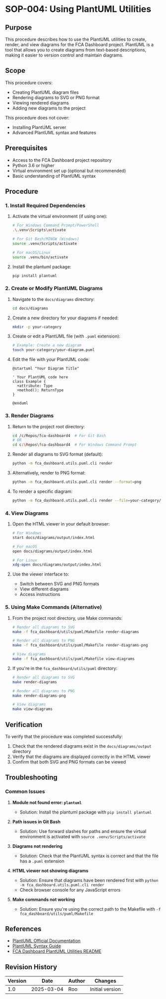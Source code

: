 # SOP-004: Using PlantUML Utilities

## Purpose

This procedure describes how to use the PlantUML utilities to create, render, and view diagrams for the FCA Dashboard project. PlantUML is a tool that allows you to create diagrams from text-based descriptions, making it easier to version control and maintain diagrams.

## Scope

This procedure covers:
- Creating PlantUML diagram files
- Rendering diagrams to SVG or PNG format
- Viewing rendered diagrams
- Adding new diagrams to the project

This procedure does not cover:
- Installing PlantUML server
- Advanced PlantUML syntax and features

## Prerequisites

- Access to the FCA Dashboard project repository
- Python 3.6 or higher
- Virtual environment set up (optional but recommended)
- Basic understanding of PlantUML syntax

## Procedure

### 1. Install Required Dependencies

1. Activate the virtual environment (if using one):
   ```bash
   # For Windows Command Prompt/PowerShell
   .\.venv\Scripts\activate

   # For Git Bash/MINGW (Windows)
   source .venv/Scripts/activate

   # For macOS/Linux
   source .venv/bin/activate
   ```

2. Install the plantuml package:
   ```bash
   pip install plantuml
   ```

### 2. Create or Modify PlantUML Diagrams

1. Navigate to the `docs/diagrams` directory:
   ```bash
   cd docs/diagrams
   ```

2. Create a new directory for your diagrams if needed:
   ```bash
   mkdir -p your-category
   ```

3. Create or edit a PlantUML file (with `.puml` extension):
   ```bash
   # Example: Create a new diagram
   touch your-category/your-diagram.puml
   ```

4. Edit the file with your PlantUML code:
   ```plantuml
   @startuml "Your Diagram Title"
   
   ' Your PlantUML code here
   class Example {
     +attribute: Type
     +method(): ReturnType
   }
   
   @enduml
   ```

### 3. Render Diagrams

1. Return to the project root directory:
   ```bash
   cd /c/Repos/fca-dashboard4  # For Git Bash
   # OR
   cd c:\Repos\fca-dashboard4  # For Windows Command Prompt
   ```

2. Render all diagrams to SVG format (default):
   ```bash
   python -m fca_dashboard.utils.puml.cli render
   ```

3. Alternatively, render to PNG format:
   ```bash
   python -m fca_dashboard.utils.puml.cli render --format=png
   ```

4. To render a specific diagram:
   ```bash
   python -m fca_dashboard.utils.puml.cli render --file=your-category/your-diagram.puml
   ```

### 4. View Diagrams

1. Open the HTML viewer in your default browser:
   ```bash
   # For Windows
   start docs/diagrams/output/index.html
   
   # For macOS
   open docs/diagrams/output/index.html
   
   # For Linux
   xdg-open docs/diagrams/output/index.html
   ```

2. Use the viewer interface to:
   - Switch between SVG and PNG formats
   - View different diagrams
   - Access instructions

### 5. Using Make Commands (Alternative)

1. From the project root directory, use Make commands:
   ```bash
   # Render all diagrams to SVG
   make -f fca_dashboard/utils/puml/Makefile render-diagrams
   
   # Render all diagrams to PNG
   make -f fca_dashboard/utils/puml/Makefile render-diagrams-png
   
   # View diagrams
   make -f fca_dashboard/utils/puml/Makefile view-diagrams
   ```

2. If you're in the `fca_dashboard/utils/puml` directory:
   ```bash
   # Render all diagrams to SVG
   make render-diagrams
   
   # Render all diagrams to PNG
   make render-diagrams-png
   
   # View diagrams
   make view-diagrams
   ```

## Verification

To verify that the procedure was completed successfully:

1. Check that the rendered diagrams exist in the `docs/diagrams/output` directory
2. Verify that the diagrams are displayed correctly in the HTML viewer
3. Confirm that both SVG and PNG formats can be viewed

## Troubleshooting

### Common Issues

1. **Module not found error: `plantuml`**
   - Solution: Install the plantuml package with `pip install plantuml`

2. **Path issues in Git Bash**
   - Solution: Use forward slashes for paths and ensure the virtual environment is activated with `source .venv/Scripts/activate`

3. **Diagrams not rendering**
   - Solution: Check that the PlantUML syntax is correct and that the file has a `.puml` extension

4. **HTML viewer not showing diagrams**
   - Solution: Ensure that diagrams have been rendered first with `python -m fca_dashboard.utils.puml.cli render`
   - Check browser console for any JavaScript errors

5. **Make commands not working**
   - Solution: Ensure you're using the correct path to the Makefile with `-f fca_dashboard/utils/puml/Makefile`

## References

- [PlantUML Official Documentation](https://plantuml.com/en/guide)
- [PlantUML Syntax Guide](https://plantuml.com/en/guide)
- [FCA Dashboard PlantUML Utilities README](../../fca_dashboard/utils/puml/README.md)

## Revision History

| Version | Date | Author | Changes |
|---------|------|--------|---------|
| 1.0 | 2025-03-04 | Roo | Initial version |